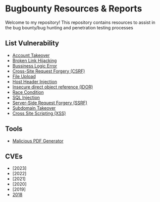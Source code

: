 # Bugbounty Resources & Reports
Welcome to my repository! This repository contains resources to assist in the bug bounty/bug hunting and penetration testing processes
## List Vulnerability
- [Account Takeover](https://github.com/Arrhenius09/Bugbounty_resources/blob/main/List%20Vulnerabilty/Account%20Takeover.md)
- [Broken Link Hijacking](https://github.com/Arrhenius09/Bugbounty_resources-reports/blob/main/List%20Vulnerabilty/Broken%20Link%20Hijacking.md)
- [Bussiness Logic Error](https://github.com/Arrhenius09/Bugbounty_resources-reports/blob/main/List%20Vulnerabilty/Bussiness%20Logic%20Error.md)
- [Cross-Site Request Forgery (CSRF)](https://github.com/Arrhenius09/Bugbounty_resources-reports/blob/main/List%20Vulnerabilty/CSRF.md)
- [File Upload](https://github.com/Arrhenius09/Bugbounty_resources-reports/blob/main/List%20Vulnerabilty/File%20Upload.md)
- [Host Header Injection](https://github.com/Arrhenius09/Bugbounty_resources-reports/blob/main/List%20Vulnerabilty/Host%20Header%20Injection.md)
- [Insecure direct object reference (IDOR)](https://github.com/Arrhenius09/Bugbounty_resources-reports/blob/main/List%20Vulnerabilty/IDOR.md)
- [Race Condition](https://github.com/Arrhenius09/Bugbounty_resources-reports/blob/main/List%20Vulnerabilty/Race%20Condition.md)
- [SQL Injection](https://github.com/Arrhenius09/Bugbounty_resources-reports/blob/main/List%20Vulnerabilty/SQL%20Injection.md)
- [Server-Side Request Forgery (SSRF)](https://github.com/Arrhenius09/Bugbounty_resources-reports/blob/main/List%20Vulnerabilty/SSRF.md)
- [Subdomain Takeover](https://github.com/Arrhenius09/Bugbounty_resources-reports/blob/main/List%20Vulnerabilty/Subdomain%20Takeover.md)
- [Cross Site Scripting (XSS)](https://github.com/Arrhenius09/Bugbounty_resources-reports/blob/main/List%20Vulnerailty/XSS.md)

## Tools
- [Malicious PDF Generator](https://github.com/jonaslejon/malicious-pdf)
  
## CVEs
- [2023]
- [2022]
- [2021]
- [2020]
- [2019]
- [2018](https://github.com/Arrhenius09/Bugbounty_resources-reports/tree/main/CVEs/2018)
